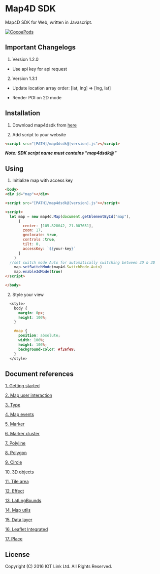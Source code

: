 # Map4D SDK

Map4D SDK for Web, written in Javascript.

[![CocoaPods](https://raw.githubusercontent.com/iotlinkadmin/map4d-web-sdk/master/sdk/map4dweb.png)](https://map4d.vn) 

## Important Changelogs

1. Version 1.2.0

- Use api key for api request

2. Version 1.3.1

- Update location array order: [lat, lng] => [lng, lat]

- Render POI on 2D mode

## Installation

1. Download map4dsdk from [here](https://raw.githubusercontent.com/iotlinkadmin/map4d-web-sdk/master/sdk/map4dsdk@1.3.5.prod)

2. Add script to your website
```html
<script src="[PATH]/map4dsdk@[version].js"></script>
```

***Note: SDK script name must contains "map4dsdk@"***

## Using

1. Initialize map with access key

```html
<body>
<div id="map"></div>

<script src="[PATH]/map4dsdk@[version].js"></script>

<script>
  let map = new map4d.Map(document.getElementById("map"),
      {
        center: [105.828042, 21.007651],
        zoom: 17,
        geolocate: true,
        controls :true,
        tilt: 0,        
        accessKey: `${your-key}`
      }
    )
  //set switch mode Auto for automatically switching between 2D & 3D
	map.setSwitchMode(map4d.SwitchMode.Auto)
	map.enable3dMode(true)
</script>

</body>
```

2. Style your view

```css
  <style>
	body {
	  margin: 0px;
	  height: 100%;
	}

	#map {
	  position: absolute;
	  width: 100%;
	  height: 100%;
	  background-color: #f2efe9;
	}
  </style>
  ```

## Document references
[1. Getting started](https://github.com/iotlinkadmin/map4d-web-sdk/blob/master/docs/vi/1.3/0-getting-started.md) 

[2. Map user interaction](https://github.com/iotlinkadmin/map4d-web-sdk/blob/master/docs/vi/1.3/1-map-user-interaction.md) 

[3. Type](https://github.com/iotlinkadmin/map4d-web-sdk/blob/master/docs/vi/1.3/2-type.md)

[4. Map events](https://github.com/iotlinkadmin/map4d-web-sdk/blob/master/docs/vi/1.3/3-map-events.md)

[5. Marker](https://github.com/iotlinkadmin/map4d-web-sdk/blob/master/docs/vi/1.3/4-marker.md)

[6. Marker cluster](https://github.com/iotlinkadmin/map4d-web-sdk/tree/master/docs/vi/1.3/5-marker-cluster.md)

[7. Polyline](https://github.com/iotlinkadmin/map4d-web-sdk/blob/master/docs/vi/1.3/6-polyline.md)

[8. Polygon](https://github.com/iotlinkadmin/map4d-web-sdk/blob/master/docs/vi/1.3/7-polygon.md)

[9. Circle](https://github.com/iotlinkadmin/map4d-web-sdk/blob/master/docs/vi/1.3/8-circle.md)

[10. 3D objects](https://github.com/iotlinkadmin/map4d-web-sdk/blob/master/docs/vi/1.3/9-3d-objects.md)

[11. Tile area](https://github.com/iotlinkadmin/map4d-web-sdk/blob/master/docs/vi/1.3/10-tile-area.md)

[12. Effect](https://github.com/iotlinkadmin/map4d-web-sdk/blob/master/docs/vi/1.3/11-effect-map.md)

[13. LatLngBounds](https://github.com/iotlinkadmin/map4d-web-sdk/blob/master/docs/vi/1.3/12-lat-lng-bounds.md)

[14. Map utils](https://github.com/iotlinkadmin/map4d-web-sdk/blob/master/docs/vi/1.3/13-map-utils.md)

[15. Data layer](https://github.com/iotlinkadmin/map4d-web-sdk/blob/master/docs/vi/1.3/14-data-layer.md)

[16. Leaflet Integrated](https://github.com/iotlinkadmin/map4d-web-sdk/blob/master/docs/vi/1.3/15-leaflet-integrated.md)

[17. Place](https://github.com/iotlinkadmin/map4d-web-sdk/blob/master/docs/vi/1.3/16-place.md)

License
-------

Copyright (C) 2016 IOT Link Ltd. All Rights Reserved.
